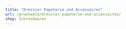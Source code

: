 ```yaml
---
title: "Dressler Papeterie und Accessoires"
url: /gruenwald/dressler-papeterie-und-accessoires/
shop: Schreibwaren
---
```

